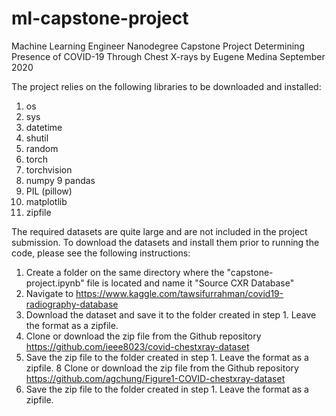 # ml-capstone-project
Machine Learning Engineer Nanodegree
Capstone Project
Determining Presence of COVID-19 Through Chest X-rays
by Eugene Medina
September 2020

The project relies on the following libraries to be downloaded and installed:
1. os
2. sys
3. datetime
4. shutil
5. random
6. torch
7. torchvision
8. numpy
9  pandas
10. PIL (pillow)
11. matplotlib
12. zipfile

The required datasets are quite large and are not included in the project submission.
To download the datasets and install them prior to running the code, please see the following instructions:

1. Create a folder on the same directory where the "capstone-project.ipynb" file is located and name it "Source CXR Database"
2. Navigate to https://www.kaggle.com/tawsifurrahman/covid19-radiography-database
3. Download the dataset and save it to the folder created in step 1. Leave the format as a zipfile.
6. Clone or download the zip file from the Github repository https://github.com/ieee8023/covid-chestxray-dataset
7. Save the zip file to the folder created in step 1. Leave the format as a zipfile.
8 Clone or download the zip file from the Github repository https://github.com/agchung/Figure1-COVID-chestxray-dataset
9. Save the zip file to the folder created in step 1. Leave the format as a zipfile.
